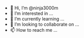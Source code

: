 - 👋 Hi, I’m @ninja3000m
- 👀 I’m interested in ...
- 🌱 I’m currently learning ...
- 💞️ I’m looking to collaborate on ...
- 📫 How to reach me ...

<!---
ninja3000m/ninja3000m is a ✨ special ✨ repository because its `README.md` (this file) appears on your GitHub profile.
You can click the Preview link to take a look at your changes.
--->
